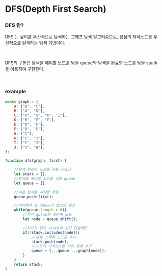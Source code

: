 # DFS(Depth First Search)

### DFS 란?
DFS 는 깊이를 우선적으로 탐색하는 그래프 탐색 알고리즘으로, 정점의 자식노드를 우선적으로 탐색하는 탐색 기법이다.

<br/>

DFS의 구현은 탐색을 해야할 노드를 담을 queue와 탐색을 완료한 노드를 담을 stack을 이용하여 구현한다.

<br/>

### example
```js
const graph = {
    A: ["B", "C"],
    B: ["A", "D"],
    C: ["A", "G", "H", "I"],
    D: ["B", "E", "F"],
    E: ["D", 'F'],
    F: ["D", 'E'],
    G: ["C"],
    H: ["C", "J"],
    I: ["C", "J"],
    J: ["I", "H"],
};

function dfs(graph, first) {

    //탐색 완료된 느도를 담을 stack
    let stack = [];
    //탐색을 해야할 노드를 담을 queue
    let queue = [];

    //처음 탐색을 시작할 정점
    queue.push(first);

    //처리해야 할 queue가 없으면 종료
    while(queue.length > 0){
        //처리 queue의 첫번째 노드
        let node = queue.shift();

        //노드가 완료 stack에 있지 않을때만
        if(!stack.includes(node)){
            //완료 스택에 노드를 추가
            stack.push(node);
            //노드의 자식요소를 처리 큐에 추가
            queue = [...queue,...graph[node]];
        }
    }
    return stack;
}
```

